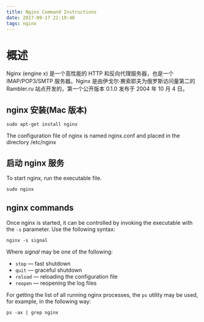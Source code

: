 ```yaml
---
title: Nginx Command Instructions
date: 2017-09-17 22:19:40
tags: nginx
---
```

# 概述
Nginx (engine x) 是一个高性能的 HTTP 和反向代理服务器，也是一个 IMAP/POP3/SMTP 服务器。Nginx 是由伊戈尔·赛索耶夫为俄罗斯访问量第二的 Rambler.ru 站点开发的，第一个公开版本 0.1.0 发布于 2004 年 10 月 4 日。

## nginx 安装(Mac 版本)
```
sudo apt-get install nginx
```
The configuration file of nginx is named nginx.conf and placed in the directory /etc/nginx
## 启动 nginx 服务
To start nginx, run the executable file. 
```
sudo nginx
```
## nginx commands
Once nginx is started, it can be controlled by invoking the executable with the `-s` parameter. Use the following syntax:
```
nginx -s signal
```
Where *signal* may be one of the following:
- `stop` — fast shutdown
- `quit` — graceful shutdown
- `reload` — reloading the configuration file
- `reopen` — reopening the log files

For getting the list of all running nginx processes, the `ps` utility may be used, for example, in the following way:
```
ps -ax | grep nginx
```

